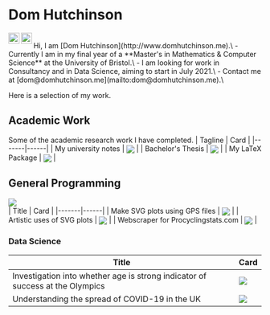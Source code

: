 # Dom Hutchinson
<!--
<p align="left"> <img src="https://komarev.com/ghpvc/?username=dajhutchinson&label=Views&color=green#&style=flat-square" alt="dajhutchinson" /> </p>
-->
<a href="https://www.linkedin.com/in/dom-hutchinson-60496018a/">
  <img align="left" alt="Pawan's Linkdein" width="22px" src="https://cdn.jsdelivr.net/npm/simple-icons@v3/icons/linkedin.svg" />
</a>
<a href="https://github.com/dajhutchinson">
  <img align="left" alt="Pawan's Github" width="22px" src="https://cdn.jsdelivr.net/npm/simple-icons@v3/icons/github.svg" />
</a><br>
Hi, I am [Dom Hutchinson](http://www.domhutchinson.me).\
- Currently I am in my final year of a **Master's in Mathematics &amp; Computer Science** at the University of Bristol.\
- I am looking for work in Consultancy and in Data Science, aiming to start in July 2021.\
- Contact me at [dom@domhutchinson.me](mailto:dom@domhutchinson.me).\

Here is a selection of my work.

## Academic Work
Some of the academic research work I have completed.
| Tagline | Card |
|-------|------|
| My university notes | <a href="https://github.com/dajhutchinson/University-of-Bristol-CS-Maths"><img align="center" src="https://github-readme-stats.vercel.app/api/pin/?username=dajhutchinson&repo=University-of-Bristol-CS-Maths&title_color=547358&text_color=547358" /></a> |
| Bachelor's Thesis | <a href="https://github.com/dajhutchinson/Detecting-Large-Neighbourhoods-in-Graph-Streams"><img align="center" src="https://github-readme-stats.vercel.app/api/pin/?username=dajhutchinson&repo=Detecting-Large-Neighbourhoods-in-Graph-Streams&title_color=547358&text_color=547358" /></a> |
| My LaTeX Package | <a href="https://github.com/dajhutchinson/LaTeX-Package"><img align="center" src="https://github-readme-stats.vercel.app/api/pin/?username=dajhutchinson&repo=LaTeX-Package&title_color=547358&text_color=547358" /></a> |

## General Programming
<a href="https://github.com/dajhutchinson">
  <img align="center" src="https://github-readme-stats.vercel.app/api/top-langs/?username=dajhutchinson&hide_langs_below=1&title_color=547358&text_color=547358" />
</a><br>
| Title | Card |
|-------|------|
| Make SVG plots using GPS files | <a href="https://github.com/dajhutchinson/Strava_To_SVG"><img align="center" src="https://github-readme-stats.vercel.app/api/pin/?username=dajhutchinson&repo=Strava_To_SVG&title_color=547358&text_color=547358" /></a> |
| Artistic uses of SVG plots | <a href="https://github.com/dajhutchinson/playing-with-svgs"><img align="center" src="https://github-readme-stats.vercel.app/api/pin/?username=dajhutchinson&repo=playing-with-svgs&title_color=547358&text_color=547358" /></a> |
| Webscraper for Procyclingstats.com | <a href="https://github.com/dajhutchinson/ProCyclingStats-scraper"><img align="center" src="https://github-readme-stats.vercel.app/api/pin/?username=dajhutchinson&repo=ProCyclingStats-scraper&title_color=547358&text_color=547358" /></a> |

### Data Science
| Title | Card |
|-------|------|
| Investigation into whether age is strong indicator of success at the Olympics | <a href="https://github.com/dajhutchinson/Olympic-Analysis"><img align="center" src="https://github-readme-stats.vercel.app/api/pin/?username=dajhutchinson&repo=Olympic-Analysis&title_color=547358&text_color=547358" /></a> |
| Understanding the spread of COVID-19 in the UK | <a href="https://github.com/dajhutchinson/COVID_19"><img align="center" src="https://github-readme-stats.vercel.app/api/pin/?username=dajhutchinson&repo=COVID_19&title_color=547358&text_color=547358" /></a> |
